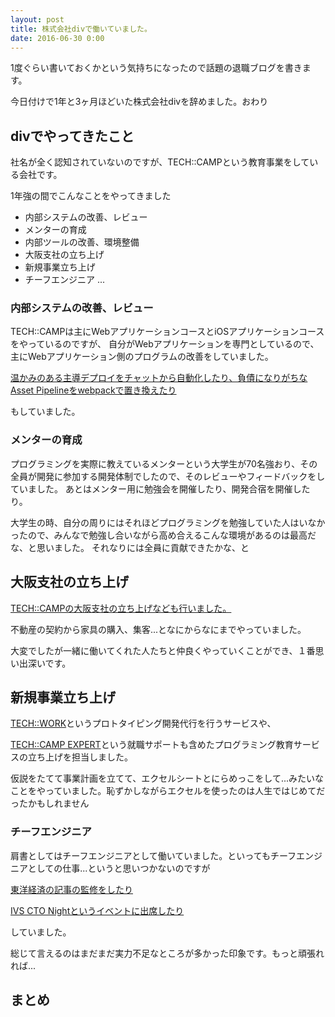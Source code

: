 ```yaml
---
layout: post
title: 株式会社divで働いていました。
date: 2016-06-30 0:00
---
```


1度ぐらい書いておくかという気持ちになったので話題の退職ブログを書きます。

今日付けで1年と3ヶ月ほどいた株式会社divを辞めました。おわり

## divでやってきたこと

社名が全く認知されていないのですが、TECH::CAMPという教育事業をしている会社です。

1年強の間でこんなことをやってきました

- 内部システムの改善、レビュー
- メンターの育成
- 内部ツールの改善、環境整備
- 大阪支社の立ち上げ
- 新規事業立ち上げ
- チーフエンジニア
...

### 内部システムの改善、レビュー

TECH::CAMPは主にWebアプリケーションコースとiOSアプリケーションコースをやっているのですが、
自分がWebアプリケーションを専門としているので、主にWebアプリケーション側のプログラムの改善をしていました。

[温かみのある主導デプロイをチャットから自動化したり、負債になりがちなAsset Pipelineをwebpackで置き換えたり](http://qiita.com/takashi/items/38c37df8fb94f147dae4)

もしていました。

### メンターの育成

プログラミングを実際に教えているメンターという大学生が70名強おり、その全員が開発に参加する開発体制でしたので、そのレビューやフィードバックをしていました。
あとはメンター用に勉強会を開催したり、開発合宿を開催したり。

大学生の時、自分の周りにはそれほどプログラミングを勉強していた人はいなかったので、みんなで勉強し合いながら高め合えるこんな環境があるのは最高だな、と思いました。
それなりには全員に貢献できたかな、と

## 大阪支社の立ち上げ

[TECH::CAMPの大阪支社の立ち上げなども行いました。](http://blog.tech-camp.in/?p=414)

不動産の契約から家具の購入、集客...となにからなにまでやっていました。

大変でしたが一緒に働いてくれた人たちと仲良くやっていくことができ、１番思い出深いです。

## 新規事業立ち上げ

[TECH::WORK](https://tech-work.in/)というプロトタイピング開発代行を行うサービスや、

[TECH::CAMP EXPERT](http://tech-camp.in/expert)という就職サポートも含めたプログラミング教育サービスの立ち上げを担当しました。

仮説をたてて事業計画を立てて、エクセルシートとにらめっこをして...みたいなことをやっていました。恥ずかしながらエクセルを使ったのは人生ではじめてだったかもしれません

### チーフエンジニア

肩書としてはチーフエンジニアとして働いていました。といってもチーフエンジニアとしての仕事...というと思いつかないのですが

[東洋経済の記事の監修をしたり](http://store.toyokeizai.net/magazine/toyo/20160516/)

[IVS CTO Nightというイベントに出席したり](http://www.infinityventures.com/ivs/cto/)

していました。

総じて言えるのはまだまだ実力不足なところが多かった印象です。もっと頑張れれば...


## まとめ



